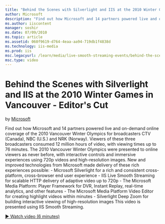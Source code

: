 ```yaml
---
title: "Behind the Scenes with Silverlight and IIS at the 2010 Winter Games in Vancouver - Editor's Cut | Microsoft Docs"
author: Microsoft
description: "Find out how Microsoft and 14 partners powered live and on-demand online coverage of the 2010 Vancouver Winter Olympics for broadcasters CTV (Canada), NBC (U..."
ms.author: iiscontent
manager: soshir
ms.date: 07/09/2010
ms.topic: article
ms.assetid: 060f9619-d764-4eaa-aa94-719db1f4838d
ms.technology: iis-media
ms.prod: iis
msc.legacyurl: /learn/media/live-smooth-streaming-events/behind-the-scenes-with-silverlight-and-iis-at-the-2010-winter-games-in-vancouver-editor39s-cut
msc.type: video
---
```

Behind the Scenes with Silverlight and IIS at the 2010 Winter Games in Vancouver - Editor's Cut
====================
by [Microsoft](https://github.com/Microsoft)

Find out how Microsoft and 14 partners powered live and on-demand online coverage of the 2010 Vancouver Winter Olympics for broadcasters CTV (Canada), NBC (U.S.) and NRK (Norway). Viewers of these three broadcasters consumed 12 million hours of video, with viewing times up to 76 minutes. The 2010 Vancouver Winter Olympics were presented to online viewers as never before, with interactive controls and immersive experiences using 720p videos and high-resolution images. New and improved technologies from Microsoft made delivery of these rich experiences possible: - Microsoft Silverlight for a rich and consistent cross-platform, cross-browser end user experience - IIS Live Smooth Streaming for scalable HTTP delivery of adaptive video up to 720p - The Microsoft Media Platform: Player Framework for DVR, Instant Replay, real-time analytics, and other features - The Microsoft Media Platform Video Editor for creating highlight videos within minutes - Silverlight Deep Zoom for building interactive viewing of high-resolution images This video is presented using IIS Smooth Streaming.

[&#9654; Watch video (6 minutes)](https://channel9.msdn.com/Blogs/IIS-NET-Site-Videos/behind-the-scenes-with-silverlight-and-iis-at-the-2010-winter-games-in-vancouver-editor39s-cut)